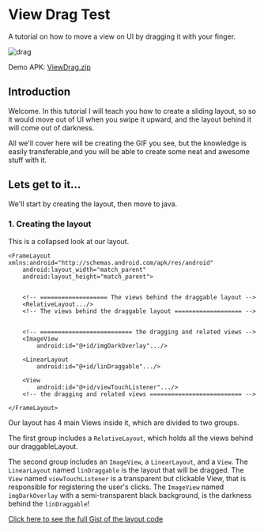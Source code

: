 # View Drag Test

A tutorial on how to move a view on UI by dragging it with your finger.

![drag](https://user-images.githubusercontent.com/24822099/33432273-97733820-d5ec-11e7-82f2-653d44e190e4.gif)

Demo APK: [ViewDrag.zip](https://github.com/SIMMORSAL/ViewDrag/files/1517887/ViewDrag.zip)



## Introduction

Welcome. In this tutorial I will teach you how to create a sliding layout, so so it would move out of UI when you swipe it upward, and the layout behind it will come out of darkness.

All we'll cover here will be creating the GIF you see, but the knowledge is easily transferable,and you will be able to create some neat and awesome stuff with it.



## Lets get to it...

We'll start by creating the layout, then move to java.



### 1. Creating the layout

This is a collapsed look at our layout.
```
<FrameLayout xmlns:android="http://schemas.android.com/apk/res/android"
    android:layout_width="match_parent"
    android:layout_height="match_parent">


    <!-- =================== The views behind the draggable layout -->
    <RelativeLayout.../>
    <!-- The views behind the draggable layout =================== -->


    <!-- ========================== the dragging and related views -->
    <ImageView
        android:id="@+id/imgDarkOverlay".../>

    <LinearLayout
        android:id="@+id/linDraggable".../>

    <View
        android:id="@+id/viewTouchListener".../>
    <!-- the dragging and related views ========================== -->

</FrameLayout>
```

Our layout has 4 main Views inside it, which are divided to two groups.

The first group includes a `RelativeLayout`, which holds all the views behind our draggableLayout.

The second group includes an `ImageView`, a `LinearLayout`, and a `View`.
The `LinearLayout` named `linDraggable` is the layout that will be dragged.
The `View` named `viewTouchListener` is a transparent but clickable View, that is responsible for registering the user's clicks.
The `ImageView` named `imgDarkOverlay` with a semi-transparent black background, is the darkness behind the `linDraggable`!

[Click here to see the full Gist of the layout code](https://gist.github.com/SIMMORSAL/1e371d9500f2fbddb6d31f4b39ad9b03)















